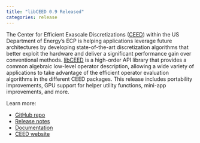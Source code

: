 ```yaml
---
title: "libCEED 0.9 Released"
categories: release
---
```


The Center for Efficient Exascale Discretizations ([CEED](https://github.com/CEED)) within the US Department of Energy’s ECP is helping applications leverage future architectures by developing state-of-the-art discretization algorithms that better exploit the hardware and deliver a significant performance gain over conventional methods. [libCEED](https://github.com/CEED/libCEED) is a high-order API library that provides a common algebraic low-level operator description, allowing a wide variety of applications to take advantage of the efficient operator evaluation algorithms in the different CEED packages. This release includes portability improvements, GPU support for helper utility functions, mini-app improvements, and more.

Learn more:
- [GitHub repo](https://github.com/CEED/libCEED)
- [Release notes](https://github.com/CEED/libCEED/releases/tag/v0.9)
- [Documentation](https://libceed.readthedocs.io/en/latest/)
- [CEED website](https://ceed.exascaleproject.org/)
